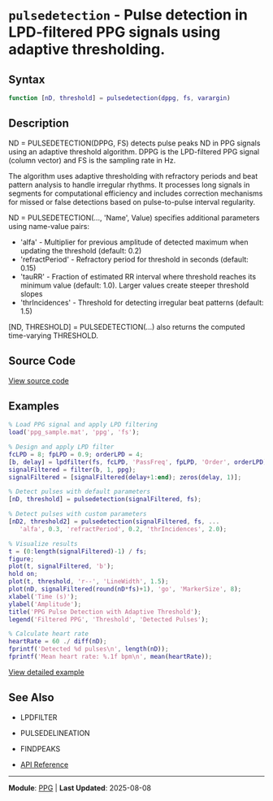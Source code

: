 # `pulsedetection` - Pulse detection in LPD-filtered PPG signals using adaptive thresholding.

## Syntax

```matlab
function [nD, threshold] = pulsedetection(dppg, fs, varargin)
```

## Description

ND = PULSEDETECTION(DPPG, FS) detects pulse peaks ND in PPG signals using an adaptive threshold algorithm. DPPG is the LPD-filtered PPG signal (column vector) and FS is the sampling rate in Hz.

The algorithm uses adaptive thresholding with refractory periods and beat pattern analysis to handle irregular rhythms. It processes long signals in segments for computational efficiency and includes correction mechanisms for missed or false detections based on pulse-to-pulse interval regularity.

ND = PULSEDETECTION(..., 'Name', Value) specifies additional parameters
using name-value pairs:
- 'alfa'          - Multiplier for previous amplitude of detected maximum
when updating the threshold (default: 0.2)
- 'refractPeriod' - Refractory period for threshold in seconds
(default: 0.15)
- 'tauRR'         - Fraction of estimated RR interval where threshold reaches
its minimum value (default: 1.0). Larger values create
steeper threshold slopes
- 'thrIncidences' - Threshold for detecting irregular beat patterns
(default: 1.5)

[ND, THRESHOLD] = PULSEDETECTION(...) also returns the computed time-varying THRESHOLD.

## Source Code

[View source code](https://github.com/BSICoS/biosigmat/tree/main/src/ppg/pulsedetection.m)

## Examples

```matlab
% Load PPG signal and apply LPD filtering
load('ppg_sample.mat', 'ppg', 'fs');

% Design and apply LPD filter
fcLPD = 8; fpLPD = 0.9; orderLPD = 4;
[b, delay] = lpdfilter(fs, fcLPD, 'PassFreq', fpLPD, 'Order', orderLPD);
signalFiltered = filter(b, 1, ppg);
signalFiltered = [signalFiltered(delay+1:end); zeros(delay, 1)];

% Detect pulses with default parameters
[nD, threshold] = pulsedetection(signalFiltered, fs);

% Detect pulses with custom parameters
[nD2, threshold2] = pulsedetection(signalFiltered, fs, ...
   'alfa', 0.3, 'refractPeriod', 0.2, 'thrIncidences', 2.0);

% Visualize results
t = (0:length(signalFiltered)-1) / fs;
figure;
plot(t, signalFiltered, 'b');
hold on;
plot(t, threshold, 'r--', 'LineWidth', 1.5);
plot(nD, signalFiltered(round(nD*fs)+1), 'go', 'MarkerSize', 8);
xlabel('Time (s)');
ylabel('Amplitude');
title('PPG Pulse Detection with Adaptive Threshold');
legend('Filtered PPG', 'Threshold', 'Detected Pulses');

% Calculate heart rate
heartRate = 60 ./ diff(nD);
fprintf('Detected %d pulses\n', length(nD));
fprintf('Mean heart rate: %.1f bpm\n', mean(heartRate));
```

[View detailed example](https://github.com/BSICoS/biosigmat/tree/main/examples/ppg/pulsedetectionExample.m)

## See Also

- LPDFILTER
- PULSEDELINEATION
- FINDPEAKS

- [API Reference](../README.md)

---

**Module**: [PPG](README.md) | **Last Updated**: 2025-08-08
